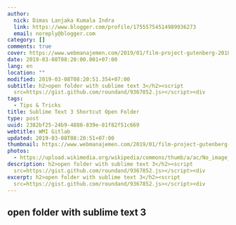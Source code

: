 ```yaml
---
author:
  nick: Dimas Lanjaka Kumala Indra
  link: https://www.blogger.com/profile/17555754514989936273
  email: noreply@blogger.com
category: []
comments: true
cover: https://www.webmanajemen.com/2019/01/film-project-gutenberg-2018-subtitle/ab93c1b0256b581497d4d4eabe9ad5c3.png
date: 2019-03-08T08:20:00.001+07:00
lang: en
location: ""
modified: 2019-03-08T08:20:51.354+07:00
subtitle: h2>open folder with sublime text 3</h2><script
  src=https://gist.github.com/roundand/9367852.js></script><div
tags:
  - Tips & Tricks
title: Sublime Text 3 Shortcut Open Folder
type: post
uuid: 2382bf25-24b9-4888-839e-81f82f51c669
webtitle: WMI Gitlab
updated: 2019-03-08T08:20:51+07:00
thumbnail: https://www.webmanajemen.com/2019/01/film-project-gutenberg-2018-subtitle/ab93c1b0256b581497d4d4eabe9ad5c3.png
photos:
  - https://upload.wikimedia.org/wikipedia/commons/thumb/a/ac/No_image_available.svg/2048px-No_image_available.svg.png
description: h2>open folder with sublime text 3</h2><script
  src=https://gist.github.com/roundand/9367852.js></script><div
excerpt: h2>open folder with sublime text 3</h2><script
  src=https://gist.github.com/roundand/9367852.js></script><div
---
```


<h2>open folder with sublime text 3</h2><script src="https://gist.github.com/roundand/9367852.js"></script>